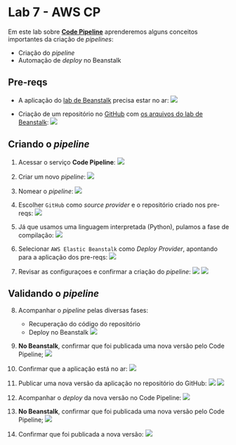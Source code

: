 # Lab 7 - AWS CP

Em este lab sobre [**Code Pipeline**](https://aws.amazon.com/pt/codepipeline/) aprenderemos alguns conceitos importantes da criação de *pipelines*:
 - Criação do *pipeline*
 - Automação de *deploy* no Beanstalk

## Pre-reqs

- A aplicação do [lab de Beanstalk](https://github.com/josecastillolema/fiap/blob/master/shift/multicloud/lab06-paas-eb.md) precisa estar no ar:
   ![](https://raw.githubusercontent.com/josecastillolema/fiap/master/shift/multicloud/img/cp00-0.png)
   
- Criação de um repositório no [GitHub](https://github.com/) com [os arquivos do lab de Beanstalk](https://github.com/josecastillolema/fiap/tree/master/shift/multicloud/lab06-paas-eb):
   ![](https://raw.githubusercontent.com/josecastillolema/fiap/master/shift/multicloud/img/cp00-1.png)


## Criando o *pipeline*
 
1. Acessar o serviço **Code Pipeline**:
   ![](https://raw.githubusercontent.com/josecastillolema/fiap/master/shift/multicloud/img/cp01.png)
   
2. Criar um novo *pipeline*:
   ![](https://raw.githubusercontent.com/josecastillolema/fiap/master/shift/multicloud/img/cp02.png)

3. Nomear o *pipeline*:
   ![](https://raw.githubusercontent.com/josecastillolema/fiap/master/shift/multicloud/img/cp03.png)

4. Escolher `GitHub` como *source provider* e o repositório criado nos pre-reqs:
   ![](https://raw.githubusercontent.com/josecastillolema/fiap/master/shift/multicloud/img/cp04.png)

5. Já que usamos uma linguagem interpretada (Python), pulamos a fase de compilação:
   ![](https://raw.githubusercontent.com/josecastillolema/fiap/master/shift/multicloud/img/cp05.png)

6. Selecionar `AWS Elastic Beanstalk` como *Deploy Provider*, apontando para a aplicação dos pre-reqs:
   ![](https://raw.githubusercontent.com/josecastillolema/fiap/master/shift/multicloud/img/cp06.png)

7. Revisar as configuraçoes e confirmar a criação do *pipeline*:
   ![](https://raw.githubusercontent.com/josecastillolema/fiap/master/shift/multicloud/img/cp07.png)
   ![](https://raw.githubusercontent.com/josecastillolema/fiap/master/shift/multicloud/img/cp08.png)

## Validando o *pipeline*

8. Acompanhar o *pipeline* pelas diversas fases:
    * Recuperação do código do repositório
    * Deploy no Beanstalk
   ![](https://raw.githubusercontent.com/josecastillolema/fiap/master/shift/multicloud/img/cp09.png)

9. **No Beanstalk**, confirmar que foi publicada uma nova versão pelo Code Pipeline;
   ![](https://raw.githubusercontent.com/josecastillolema/fiap/master/shift/multicloud/img/cp10.png)

10. Confirmar que a aplicação está no ar:
   ![](https://raw.githubusercontent.com/josecastillolema/fiap/master/shift/multicloud/img/cp11.png)

11. Publicar uma nova versão da aplicação no repositório do GitHub:
   ![](https://raw.githubusercontent.com/josecastillolema/fiap/master/shift/multicloud/img/cp12.png)
   ![](https://raw.githubusercontent.com/josecastillolema/fiap/master/shift/multicloud/img/cp13.png)

12. Acompanhar o *deploy* da nova versão no Code Pipeline:
   ![](https://raw.githubusercontent.com/josecastillolema/fiap/master/shift/multicloud/img/cp14.png)

13. **No Beanstalk**, confirmar que foi publicada uma nova versão pelo Code Pipeline;
   ![](https://raw.githubusercontent.com/josecastillolema/fiap/master/shift/multicloud/img/cp15.png)

14. Confirmar que foi publicada a nova versão:
   ![](https://raw.githubusercontent.com/josecastillolema/fiap/master/shift/multicloud/img/cp16.png)
